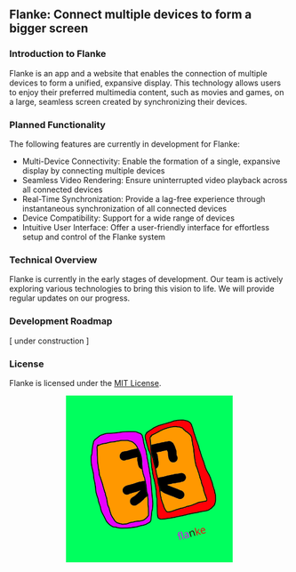 ## Flanke: Connect multiple devices to form a bigger screen

### Introduction to Flanke

Flanke is an app and a website that enables the connection of multiple devices to form a unified, expansive display. This technology allows users to enjoy their preferred multimedia content, such as movies and games, on a large, seamless screen created by synchronizing their devices.

### Planned Functionality

The following features are currently in development for Flanke:

- Multi-Device Connectivity: Enable the formation of a single, expansive display by connecting multiple devices
- Seamless Video Rendering: Ensure uninterrupted video playback across all connected devices
- Real-Time Synchronization: Provide a lag-free experience through instantaneous synchronization of all connected devices
- Device Compatibility: Support for a wide range of devices
- Intuitive User Interface: Offer a user-friendly interface for effortless setup and control of the Flanke system

### Technical Overview

Flanke is currently in the early stages of development. Our team is actively exploring various technologies to bring this vision to life. We will provide regular updates on our progress.

### Development Roadmap

[ under construction ]

### License

Flanke is licensed under the [MIT License](license.md).

<p align="center">
  <img src="flanke.png" width="300px">
</p>
